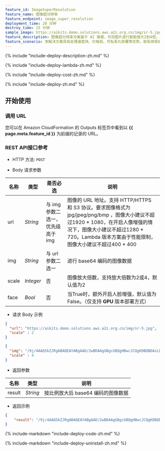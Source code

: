 ```yaml
---
feature_id: ImageSuperResolution
feature_name: 图像超分辨率
feature_endpoint: image_super_resolution
deployment_time: 20 分钟
destroy_time: 15 分钟
sample_image: https://aikits.demo.solutions.aws.a2z.org.cn/img/sr-5.jpg
feature_description: 图像超分辨率方案基于 AI 推理，可将图片进行智能放大2到4倍，并保持结果图像的清晰度，从而获取清晰度更高、细节丰富的图像，解决原始图片分辨率不足的问题。
feature_scenario: 本解决方案具有处理速度快、价格低、可私有化部署等优势，能有效保护用户隐私数据。可以解决图像放大之后模糊失真的问题，提升细节保持结果图像的清晰度。应用于等多种场景，解决原始图片分辨率不足的问题，大幅提升信息处理效率。
---
```


{%
  include "include-deploy-description-zh.md"
%}

{%
  include "include-deploy-lambda-zh.md"
%}

{%
  include "include-deploy-cost-zh.md"
%}

{%
  include "include-deploy-zh.md"
%}
## 开始使用

### 调用 URL

您可以在 Amazon CloudFormation 的 Outputs 标签页中看到以 **{{ page.meta.feature_id }}** 为前缀的记录的 URL。

### REST API接口参考

- HTTP 方法: `POST`

- Body 请求参数

| **名称**  | **类型**  | **是否必选** |  **说明**  |
|----------|-----------|------------|------------|
|url&nbsp;&nbsp;&nbsp;&nbsp;       |*String*     |与 img 参数二选一，优先级高于 img|图像的 URL 地址。支持 HTTP/HTTPS 和 S3 协议。要求图像格式为 jpg/jpeg/png/bmp ，图像大小建议不超过1920 * 1080，在开启人像增强的情况下，图像大小建议不超过1280 * 720。Lambda 版本方案由于性能限制，图像大小建议不超过400 * 400|
|img       |*String*     |与 url 参数二选一|进行 base64 编码的图像数据|
|scale     |*Integer*    |否|图像放大倍数，支持放大倍数为2或4，默认值为2|
|face      |*Bool*       |否|当True时，额外开启人脸增强，默认值为False。（仅支持 **GPU** 版本部署方式）|

- 请求 Body 示例

``` json
{
  "url": "https://aikits.demo.solutions.aws.a2z.org.cn/img/sr-5.jpg",
  "scale" : 2
}
```

``` json
{
  "img": "/9j/4AAQSkZJRgABAQEAYABgAAD/2wBDAAgGBgcGBQgHBwcJCQgKDBQNDAsLDBkSEw8UHRofHh0aHBwgJC4nICIsIxwcKDcpLDAxNDQ0Hyc5PTgyPC4zNDL/……",
  "scale" : 4
}
```

- 返回参数

| **名称**  | **类型**  |  **说明**  |
|----------|-----------|------------|
|result    |*String*   |按比例放大后 base64 编码的图像数据|

- 返回示例
``` json
{
    "result": "/9j/4AAQSkZJRgABAQEAYABgAAD/2wBDAAgGBgcGBQgHBwcJCQgKDBQNDAsLDBkSEw8UHRofHh0aHBwgJC4nICIsIxwcKDcpLDAxNDQ0Hyc5PTgyPC4zNDL/……"
}
```

{%
  include-markdown "include-deploy-code-zh.md"
%}

{%
  include-markdown "include-deploy-uninstall-zh.md"
%}
